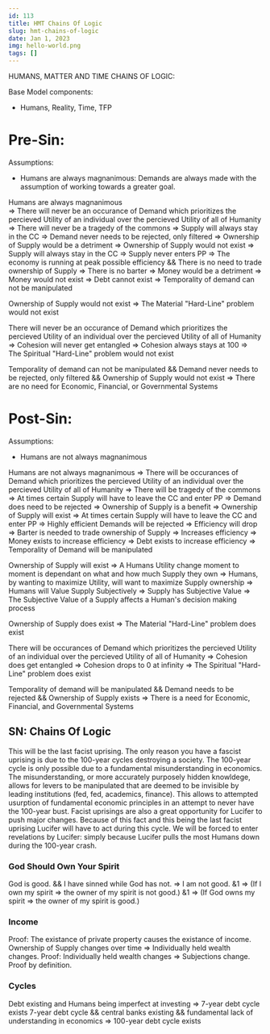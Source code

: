 ```yaml
---
id: 113
title: HMT Chains Of Logic
slug: hmt-chains-of-logic
date: Jan 1, 2023
img: hello-world.png
tags: []
---
```


HUMANS, MATTER AND TIME CHAINS OF LOGIC:

Base Model components:
* Humans, Reality, Time, TFP

# Pre-Sin:
Assumptions: 
* Humans are always magnanimous: Demands are always made with the assumption of working towards a greater goal.

Humans are always magnanimous  
=> There will never be an occurance of Demand which prioritizes the percieved Utility of an individual over the percieved Utility of all of Humanity
    => There will never be a tragedy of the commons
        => Supply will always stay in the CC
    => Demand never needs to be rejected, only filtered
        => Ownership of Supply would be a detriment => Ownership of Supply would not exist
            => Supply will always stay in the CC => Supply never enters PP
            => The economy is running at peak possible efficiency && There is no need to trade ownership of Supply
                => There is no barter
                => Money would be a detriment => Money would not exist
            => Debt cannot exist
                => Temporality of demand can not be manipulated


Ownership of Supply would not exist => The Material "Hard-Line" problem would not exist

There will never be an occurance of Demand which prioritizes the percieved Utility of an individual over the percieved Utility of all of Humanity
    => Cohesion will never get entangled
        => Cohesion always stays at 100
            => The Spiritual "Hard-Line" problem would not exist


Temporality of demand can not be manipulated
&& Demand never needs to be rejected, only filtered
&& Ownership of Supply would not exist
    => There are no need for Economic, Financial, or Governmental Systems


# Post-Sin:
Assumptions:
* Humans are not always magnanimous

Humans are not always magnanimous
=> There will be occurances of Demand which prioritizes the percieved Utility of an individual over the percieved Utility of all of Humanity
    => There will be tragedy of the commons
        => At times certain Supply will have to leave the CC and enter PP
    => Demand does need to be rejected
        => Ownership of Supply is a benefit => Ownership of Supply will exist
            => At times certain Supply will have to leave the CC and enter PP
            => Highly efficient Demands will be rejected
                => Efficiency will drop
                    => Barter is needed to trade ownership of Supply => Increases efficiency
                    => Money exists to increase efficiency
                    => Debt exists to increase efficiency
                        => Temporality of Demand will be manipulated

Ownership of Supply will exist
=> A Humans Utility change moment to moment is dependant on what and how much Supply they own
    => Humans, by wanting to maximize Utility, will want to maximize Supply ownership
        => Humans will Value Supply Subjectively
            => Supply has Subjective Value
                => The Subjective Value of a Supply affects a Human's decision making process


Ownership of Supply does exist => The Material "Hard-Line" problem does exist

There will be occurances of Demand which prioritizes the percieved Utility of an individual over the percieved Utility of all of Humanity
    => Cohesion does get entangled
        => Cohesion drops to 0 at infinity
            => The Spiritual "Hard-Line" problem does exist

Temporality of demand will be manipulated
&& Demand needs to be rejected
&& Ownership of Supply exists
    => There is a need for Economic, Financial, and Governmental Systems





## SN: Chains Of Logic
This will be the last facist uprising. The only reason you have a fascist uprising is due to the 100-year cycles destroying a society. The 100-year cycle is only possible due to a fundamental misunderstanding in economics. The misunderstanding, or more accurately purposely hidden knowldege, allows for levers to be manipulated that are deemed to be invisible by leading institutions (fed, fed, academics, finance). This allows to attempted usurption of fundamental economic principles in an attempt to never have the 100-year bust.
Facist uprisings are also a great opportunity for Lucifer to push major changes. Because of this fact and this being the last facist uprising Lucifer will have to act during this cycle. We will be forced to enter revelations by Lucifer: simply because Lucifer pulls the most Humans down during the 100-year crash.

### God Should Own Your Spirit
God is good. && I have sinned while God has not.
=> I am not good.
&1 => (If I own my spirit => the owner of my spirit is not good.)
&1 => (If God owns my spirit => the owner of my spirit is good.) 


### Income
Proof: The existance of private property causes the existance of income. 
    Ownership of Supply changes over time => Individually held wealth changes.
Proof: Individually held wealth changes => Subjections change. Proof by definition.

### Cycles
Debt existing and Humans being imperfect at investing => 7-year debt cycle exists
7-year debt cycle 
&& central banks existing 
&& fundamental lack of understanding in economics 
    => 100-year debt cycle exists
